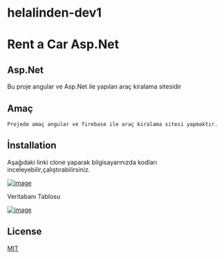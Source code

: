 # helalinden-dev1

# Rent a Car Asp.Net
## Asp.Net
Bu proje angular ve Asp.Net ile yapılan araç kiralama sitesidir

## Amaç
```
Projede amaç angular ve firebase ile araç kiralama sitesi yapmaktır.
```


## İnstallation
Aşağıdaki linki clone yaparak bilgisayarınızda kodları inceleyebilir,çalıştırabilirsiniz.

[![image](https://www.linkpicture.com/q/Ekran-goruntusu-2022-04-30-000534.png)](https://www.linkpicture.com/view.php?img=LPic626c540d533ed1936085912)


Veritabanı Tablosu

[![image](https://www.linkpicture.com/q/Ekran-goruntusu-2022-04-30-000706.png)](https://www.linkpicture.com/view.php?img=LPic626c543477ff2565562207)



## License

[MIT](https://choosealicense.com/licenses/mit/)

